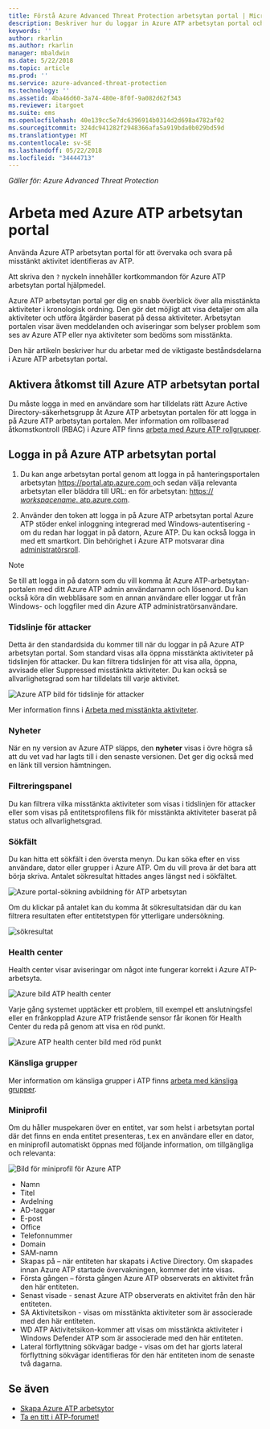 ```yaml
---
title: Förstå Azure Advanced Threat Protection arbetsytan portal | Microsoft Docs
description: Beskriver hur du loggar in Azure ATP arbetsytan portal och komponenter i arbetsytan-portalen
keywords: ''
author: rkarlin
ms.author: rkarlin
manager: mbaldwin
ms.date: 5/22/2018
ms.topic: article
ms.prod: ''
ms.service: azure-advanced-threat-protection
ms.technology: ''
ms.assetid: 4ba46d60-3a74-480e-8f0f-9a082d62f343
ms.reviewer: itargoet
ms.suite: ems
ms.openlocfilehash: 40e139cc5e7dc6396914b0314d2d698a4782af02
ms.sourcegitcommit: 324dc941282f2948366afa5a919bda0b029bd59d
ms.translationtype: MT
ms.contentlocale: sv-SE
ms.lasthandoff: 05/22/2018
ms.locfileid: "34444713"
---
```

*Gäller för: Azure Advanced Threat Protection*



# <a name="working-with-the-azure-atp-workspace-portal"></a>Arbeta med Azure ATP arbetsytan portal

Använda Azure ATP arbetsytan portal för att övervaka och svara på misstänkt aktivitet identifieras av ATP.

Att skriva den `?` nyckeln innehåller kortkommandon för Azure ATP arbetsytan portal hjälpmedel. 

Azure ATP arbetsytan portal ger dig en snabb överblick över alla misstänkta aktiviteter i kronologisk ordning. Den gör det möjligt att visa detaljer om alla aktiviteter och utföra åtgärder baserat på dessa aktiviteter. Arbetsytan portalen visar även meddelanden och aviseringar som belyser problem som ses av Azure ATP eller nya aktiviteter som bedöms som misstänkta.

Den här artikeln beskriver hur du arbetar med de viktigaste beståndsdelarna i Azure ATP arbetsytan portal.


## <a name="enabling-access-to-the-azure-atp-workspace-portal"></a>Aktivera åtkomst till Azure ATP arbetsytan portal
Du måste logga in med en användare som har tilldelats rätt Azure Active Directory-säkerhetsgrupp åt Azure ATP arbetsytan portalen för att logga in på Azure ATP arbetsytan portalen. Mer information om rollbaserad åtkomstkontroll (RBAC) i Azure ATP finns [arbeta med Azure ATP rollgrupper](atp-role-groups.md).

## <a name="logging-into-the-azure-atp-workspace-portal"></a>Logga in på Azure ATP arbetsytan portal

1. Du kan ange arbetsytan portal genom att logga in på hanteringsportalen arbetsytan [ https://portal.atp.azure.com ](https://portal.atp.azure.com) och sedan välja relevanta arbetsytan eller bläddra till URL: en för arbetsytan: [https:// *workspacename*. atp.azure.com](https://*workspacename*.atp.azure.com).


2.  Använder den token att logga in på Azure ATP arbetsytan portal Azure ATP stöder enkel inloggning integrerad med Windows-autentisering - om du redan har loggat in på datorn, Azure ATP. Du kan också logga in med ett smartkort. Din behörighet i Azure ATP motsvarar dina [administratörsroll](atp-role-groups.md).

 > [!NOTE]
 > Se till att logga in på datorn som du vill komma åt Azure ATP-arbetsytan-portalen med ditt Azure ATP admin användarnamn och lösenord. Du kan också köra din webbläsare som en annan användare eller loggar ut från Windows- och loggfiler med din Azure ATP administratörsanvändare. 


### <a name="attack-time-line"></a>Tidslinje för attacker

Detta är den standardsida du kommer till när du loggar in på Azure ATP arbetsytan portal. Som standard visas alla öppna misstänkta aktiviteter på tidslinjen för attacker. Du kan filtrera tidslinjen för att visa alla, öppna, avvisade eller Suppressed misstänkta aktiviteter. Du kan också se allvarlighetsgrad som har tilldelats till varje aktivitet.

![Azure ATP bild för tidslinje för attacker](media/atp-sa-timeline.png)

Mer information finns i [Arbeta med misstänkta aktiviteter](working-with-suspicious-activities.md).

### <a name="whats-new"></a>Nyheter

När en ny version av Azure ATP släpps, den **nyheter** visas i övre högra så att du vet vad har lagts till i den senaste versionen. Det ger dig också med en länk till version hämtningen.

### <a name="filtering-panel"></a>Filtreringspanel

Du kan filtrera vilka misstänkta aktiviteter som visas i tidslinjen för attacker eller som visas på entitetsprofilens flik för misstänkta aktiviteter baserat på status och allvarlighetsgrad.

### Sökfält <a name="search-bar"></a>

Du kan hitta ett sökfält i den översta menyn. Du kan söka efter en viss användare, dator eller grupper i Azure ATP. Om du vill prova är det bara att börja skriva. Antalet sökresultat hittades anges längst ned i sökfältet. 

![Azure portal-sökning avbildning för ATP arbetsytan](media/atp-workspace-portal-search.png)

Om du klickar på antalet kan du komma åt sökresultatsidan där du kan filtrera resultaten efter entitetstypen för ytterligare undersökning.

![sökresultat](media/search-results.png)

### <a name="health-center"></a>Health center

Health center visar aviseringar om något inte fungerar korrekt i Azure ATP-arbetsyta.

![Azure bild ATP health center](media/atp-health-issue.png)

Varje gång systemet upptäcker ett problem, till exempel ett anslutningsfel eller en frånkopplad Azure ATP fristående sensor får ikonen för Health Center du reda på genom att visa en röd punkt. 

![Azure ATP health center bild med röd punkt](media/atp-health-bar.png)

### <a name="sensitive-groups"></a>Känsliga grupper

Mer information om känsliga grupper i ATP finns [arbeta med känsliga grupper](sensitive-accounts.md).

### <a name="mini-profile"></a>Miniprofil

Om du håller muspekaren över en entitet, var som helst i arbetsytan portal där det finns en enda entitet presenteras, t.ex en användare eller en dator, en miniprofil automatiskt öppnas med följande information, om tillgängliga och relevanta:

![Bild för miniprofil för Azure ATP](media/atp-mini-profile.png)

- Namn
- Titel
- Avdelning
- AD-taggar
- E-post
- Office
- Telefonnummer
- Domain
- SAM-namn
- Skapas på – när entiteten har skapats i Active Directory. Om skapades innan Azure ATP startade övervakningen, kommer det inte visas.
- Första gången – första gången Azure ATP observerats en aktivitet från den här entiteten.
- Senast visade - senast Azure ATP observerats en aktivitet från den här entiteten.
- SA Aktivitetsikon - visas om misstänkta aktiviteter som är associerade med den här entiteten.
- WD ATP Aktivitetsikon-kommer att visas om misstänkta aktiviteter i Windows Defender ATP som är associerade med den här entiteten.
- Lateral förflyttning sökvägar badge - visas om det har gjorts lateral förflyttning sökvägar identifieras för den här entiteten inom de senaste två dagarna.


## <a name="see-also"></a>Se även

- [Skapa Azure ATP arbetsytor](install-atp-step1.md)
- [Ta en titt i ATP-forumet!](https://aka.ms/azureatpcommunity)